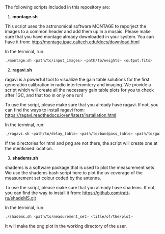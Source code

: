 The following scripts included in this repository are: 

1. **montage.sh**

This script uses the astronomical software MONTAGE to reporject the images to a common header and add them up in a mosaic. Please make sure that you have montage already downloaded in your system. You can have it from: http://montage.ipac.caltech.edu/docs/download.html

In the terminal, run:

```bash
./montage.sh <path/to/input_images> <path/to/weights> <output.fits>
```

2. **ragavi.sh**

ragavi is a powerful tool to visualize the gain table solutions for the first generation calibration in radio interferomtery and imaging. We provide a script which will create all the necessary gain table plots for you to check after 1GC, and that too in only one run! 

To use the script, please make sure that you already have ragavi. If not, you can find the ways to install ragavi from: https://ragavi.readthedocs.io/en/latest/installation.html


In the terminal, run: 

```bash
./ragavi.sh <path/to/delay_table> <path/to/bandpass_table> <path/to/gain_table> <path/to/fluxscale_table> <path/to/store/html_images> <path/to/store/png_images>
```

If the directories for html and png are not there, the script will create one at the mentioned location.


3. **shadems.sh**

shadems is a software package that is used to plot the measurement sets. We use the shadems bash script here to plot the uv coverage of the measurement set colour coded by the antenna.

To use the script, please make sure that you already have shadems. If not, you can find the way to install it from: https://github.com/ratt-ru/shadeMS.git


In the terminal, run:

```bash
./shadems.sh <path/to/measurement_set> <title/of/the/plot>
```

It will make the png plot in the working directory of the user.



